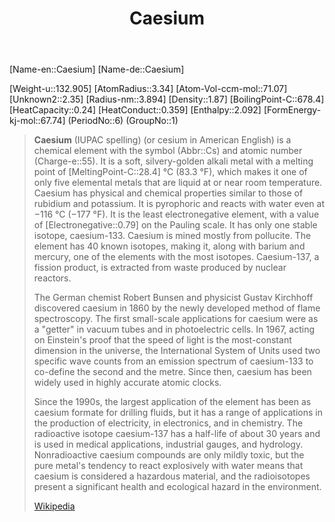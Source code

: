 ﻿---
title: "Caesium"
type: Element
GroupName: Group-01-Alkali
SpocWebEntityId: 21951
---

[Name-en::Caesium]
[Name-de::Caesium]

[Weight-u::132.905]
[AtomRadius::3.34]
[Atom-Vol-ccm-mol::71.07]
[Unknown2::2.35]
[Radius-nm::3.894]
[Density::1.87]
[BoilingPoint-C::678.4]
[HeatCapacity::0.24]
[HeatConduct::0.359]
[Enthalpy::2.092]
[FormEnergy-kj-mol::67.74]
(PeriodNo::6)
(GroupNo::1)


> **Caesium** (IUPAC spelling) (or cesium in American English) is a chemical element with the symbol (Abbr::Cs) and atomic number (Charge-e::55). It is a soft, silvery-golden alkali metal with a melting point of [MeltingPoint-C::28.4] °C (83.3 °F), which makes it one of only five elemental metals that are liquid at or near room temperature. Caesium has physical and chemical properties similar to those of rubidium and potassium. It is pyrophoric and reacts with water even at −116 °C (−177 °F). It is the least electronegative element, with a value of [Electronegative::0.79] on the Pauling scale. It has only one stable isotope, caesium-133. Caesium is mined mostly from pollucite. The element has 40 known isotopes, making it, along with barium and mercury, one of the elements with the most isotopes. Caesium-137, a fission product, is extracted from waste produced by nuclear reactors.
>
> The German chemist Robert Bunsen and physicist Gustav Kirchhoff discovered caesium in 1860 by the newly developed method of flame spectroscopy. The first small-scale applications for caesium were as a "getter" in vacuum tubes and in photoelectric cells. In 1967, acting on Einstein's proof that the speed of light is the most-constant dimension in the universe, the International System of Units used two specific wave counts from an emission spectrum of caesium-133 to co-define the second and the metre. Since then, caesium has been widely used in highly accurate atomic clocks.
>
> Since the 1990s, the largest application of the element has been as caesium formate for drilling fluids, but it has a range of applications in the production of electricity, in electronics, and in chemistry. The radioactive isotope caesium-137 has a half-life of about 30 years and is used in medical applications, industrial gauges, and hydrology. Nonradioactive caesium compounds are only mildly toxic, but the pure metal's tendency to react explosively with water means that caesium is considered a hazardous material, and the radioisotopes present a significant health and ecological hazard in the environment.
>
> [Wikipedia](https://en.wikipedia.org/wiki/Caesium)


